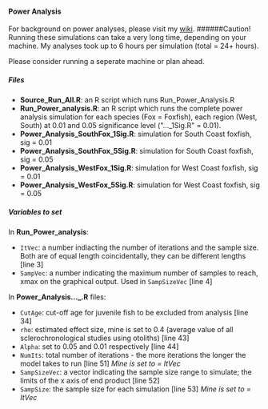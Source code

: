 #### Power Analysis

For background on power analyses, please visit my [wiki](https://github.com/emboylen/EBHonoursThesis/wiki/9.-Power-Analysis "EBHonoursThesis wiki").
######Caution!
Running these simulations can take a very long time, depending on your machine.
My analyses took up to 6 hours per simulation (total = 24+ hours). 

Please consider running a seperate machine or plan ahead.

##### Files
* **Source_Run_All.R**: an R script which runs Run_Power_Analysis.R
* **Run_Power_analysis.R**: an R script which runs the complete power analysis simulation for each species (Fox = Foxfish), each region (West, South) at 0.01 and 0.05 significance level ("..._1Sig.R" = 0.01).
*  **Power_Analysis_SouthFox_1Sig.R**: simulation for South Coast foxfish, sig = 0.01
*  **Power_Analysis_SouthFox_5Sig.R**: simulation for South Coast foxfish, sig = 0.05
*  **Power_Analysis_WestFox_1Sig.R**: simulation for West Coast foxfish, sig = 0.01
*  **Power_Analysis_WestFox_5Sig.R**: simulation for West Coast foxfish, sig = 0.05

##### Variables to set
In **Run_Power_analysis**:
* ```ItVec```: a number indiacting the number of iterations and the sample size. Both are of equal length coincidentally, they can be different lengths [line 3]
* ```SampVec```: a number indicating the maximum number of samples to reach, xmax on the graphical output. Used in ```SampSizeVec``` [line 4]

In **Power_Analysis..._.R** files:
* ```CutAge```: cut-off age for juvenile fish to be excluded from analysis [line 34]
* ```rho```: estimated effect size, mine is set to 0.4 (average value of all sclerochronological studies using otoliths) [line 43]
* ```Alpha```: set to 0.05 and 0.01 respectively [line 44]
* ```NumIts```: total number of iterations - the more iterations the longer the model takes to run [line 51] _Mine_ _is_ _set_ _to_ _=_ _ItVec_
* ```SampSizeVec```: a vector indicating the sample size range to simulate; the limits of the x axis of end product [line 52]
* ```SampSize```: the sample size for each simulation [line 53] _Mine_ _is_ _set_ _to_ _=_ _ItVec_
